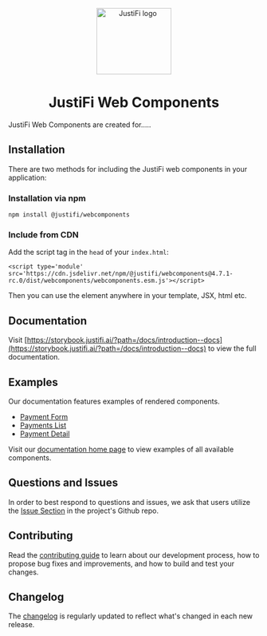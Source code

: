 <p align="center">
  <a href="https://justifi.tech/" rel="noopener" target="_blank"><img width="150" height="133" src="https://justifi.tech/wp-content/uploads/2022/07/Light-BG-1.svg" alt="JustiFi logo"></a>
</p>

<h1 align="center">JustiFi Web Components</h1>

JustiFi Web Components are created for.....

## Installation

There are two methods for including the JustiFi web components in your application:

### Installation via npm

`npm install @justifi/webcomponents`

### Include from CDN

Add the script tag in the `head` of your `index.html`:
```
<script type='module' src='https://cdn.jsdelivr.net/npm/@justifi/webcomponents@4.7.1-rc.0/dist/webcomponents/webcomponents.esm.js'></script>
```

Then you can use the element anywhere in your template, JSX, html etc. 

## Documentation

Visit [https://storybook.justifi.ai/?path=/docs/introduction--docs](https://storybook.justifi.ai/?path=/docs/introduction--docs) to view the full documentation.

## Examples

Our documentation features examples of rendered components. 

- [Payment Form](https://storybook.justifi.ai/?path=/story/components-paymentform--basic)
- [Payments List](https://storybook.justifi.ai/?path=/docs/components-paymentslist--docs)
- [Payment Detail](https://storybook.justifi.ai/?path=/docs/components-paymentdetails--docs)

Visit our [documentation home page](https://storybook.justifi.ai/?path=/docs/introduction--docs) to view examples of all available components.

## Questions and Issues

In order to best respond to questions and issues, we ask that users utilize the [Issue Section](https://github.com/justifi-tech/web-component-library/issues/new/choose) in the project's Github repo. 


## Contributing

Read the [contributing guide](https://github.com/justifi-tech/web-component-library/blob/main/CONTRIBUTING.md) to learn about our development process, how to propose bug fixes and improvements, and how to build and test your changes.


## Changelog

The [changelog](https://github.com/justifi-tech/web-component-library/blob/main/stencil-library/CHANGELOG.md) is regularly updated to reflect what's changed in each new release.
